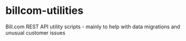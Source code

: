 billcom-utilities
=================

Bill.com REST API utility scripts - mainly to help with data migrations and unusual customer issues
